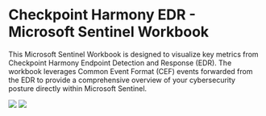 # Checkpoint Harmony EDR - Microsoft Sentinel Workbook

This Microsoft Sentinel Workbook is designed to visualize key metrics from Checkpoint Harmony Endpoint Detection and Response (EDR). The workbook leverages Common Event Format (CEF) events forwarded from the EDR to provide a comprehensive overview of your cybersecurity posture directly within Microsoft Sentinel.

![](https://i.imgur.com/t4zn8K8.png)
![](https://i.imgur.com/rDGzAGw.png)
